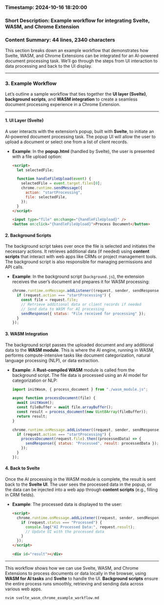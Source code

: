 ### Timestamp: 2024-10-16 18:20:00

### Short Description: Example workflow for integrating Svelte, WASM, and Chrome Extension

### Content Summary: 44 lines, 2340 characters

This section breaks down an example workflow that demonstrates how Svelte, WASM, and Chrome Extensions can be integrated for an AI-powered document processing task. We’ll go through the steps from UI interaction to data processing and back to the UI display.

---

### **3. Example Workflow**

Let’s outline a sample workflow that ties together the **UI layer (Svelte)**, **background scripts**, and **WASM integration** to create a seamless document processing experience in a Chrome Extension.

---

#### **1. UI Layer (Svelte)**

A user interacts with the extension’s popup, built with **Svelte**, to initiate an AI-powered document processing task. The popup UI will allow the user to upload a document or select one from a list of client records.

- **Example**:
  In the **popup.html** (handled by Svelte), the user is presented with a file upload option:

  ```html
  <script>
    let selectedFile;

    function handleFileUpload(event) {
      selectedFile = event.target.files[0];
      chrome.runtime.sendMessage({
        action: "startProcessing",
        file: selectedFile,
      });
    }
  </script>

  <input type="file" on:change="{handleFileUpload}" />
  <button on:click="{handleFileUpload}">Process Document</button>
  ```

#### **2. Background Scripts**

The background script takes over once the file is selected and initiates the necessary actions. It retrieves additional data (if needed) using **content scripts** that interact with web apps like CRMs or project management tools. The background script is also responsible for managing permissions and API calls.

- **Example**:
  In the background script (`background.js`), the extension receives the user’s document and prepares it for WASM processing:
  ```javascript
  chrome.runtime.onMessage.addListener((request, sender, sendResponse) => {
    if (request.action === "startProcessing") {
      const file = request.file;
      // Retrieve additional data or client records if needed
      // Send data to WASM for AI processing
      sendResponse({ status: "File received for processing" });
    }
  });
  ```

#### **3. WASM Integration**

The background script passes the uploaded document and any additional data to the **WASM module**. This is where the AI engine, running in WASM, performs compute-intensive tasks like document categorization, natural language processing (NLP), or data extraction.

- **Example**:
  A **Rust-compiled WASM** module is called from the background script. The file data is processed using an AI model for categorization or NLP:

  ```javascript
  import initWasm, { process_document } from "./wasm_module.js";

  async function processDocument(file) {
    await initWasm();
    const fileBuffer = await file.arrayBuffer();
    const result = process_document(new Uint8Array(fileBuffer));
    return result;
  }

  chrome.runtime.onMessage.addListener((request, sender, sendResponse) => {
    if (request.action === "startProcessing") {
      processDocument(request.file).then((processedData) => {
        sendResponse({ status: "Processed", result: processedData });
      });
    }
  });
  ```

#### **4. Back to Svelte**

Once the AI processing in the WASM module is complete, the result is sent back to the **Svelte UI**. The user sees the processed data in the popup, or the data can be injected into a web app through **content scripts** (e.g., filling in CRM fields).

- **Example**:
  The processed data is displayed to the user:

  ```html
  <script>
    chrome.runtime.onMessage.addListener((request, sender, sendResponse) => {
      if (request.status === "Processed") {
        console.log("AI Processed Data:", request.result);
        // Update UI with the processed data
      }
    });
  </script>

  <div id="result"></div>
  ```

---

This workflow shows how we can use Svelte, WASM, and Chrome Extensions to process documents or data locally in the browser, using **WASM for AI tasks** and **Svelte** to handle the UI. **Background scripts** ensure the entire process runs smoothly, retrieving and sending data across various web apps.

```bash
nvim svelte_wasm_chrome_example_workflow.md
```
